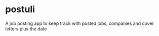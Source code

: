 # postuli
A job posting app to keep track with posted jobs, companies and cover letters plus the date

